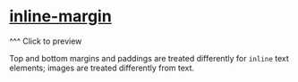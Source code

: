 # [inline-margin](https://funforks.github.io/inline-margin/)
^^^ Click to preview

Top and bottom margins and paddings are treated differently for `inline` text elements; images are treated differently from text.
